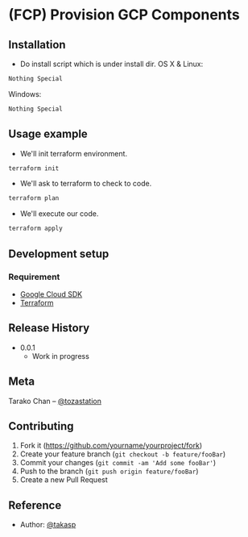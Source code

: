 # (FCP) Provision GCP Components

## Installation
- Do install script which is under install dir.
OS X & Linux:

```sh
Nothing Special
```

Windows:

```sh
Nothing Special
```

## Usage example
- We'll init terraform environment.
```sh
terraform init
```
- We'll ask to terraform to check to code.
```sh
terraform plan
```
- We'll execute our code.
```sh
terraform apply
```

## Development setup
### Requirement
- [Google Cloud SDK](https://cloud.google.com/sdk/docs/#linux)
- [Terraform](https://www.terraform.io/)

## Release History
* 0.0.1
    * Work in progress

## Meta

Tarako Chan – [@tozastation](https://github.com/tozastation)

## Contributing

1. Fork it (<https://github.com/yourname/yourproject/fork>)
2. Create your feature branch (`git checkout -b feature/fooBar`)
3. Commit your changes (`git commit -am 'Add some fooBar'`)
4. Push to the branch (`git push origin feature/fooBar`)
5. Create a new Pull Request

## Reference
- Author: [@takasp](https://qiita.com/takasp)
<!-- Markdown link & img dfn's -->